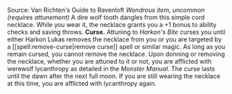 Source: Van Richten's Guide to Ravenloft
*Wondrous item, uncommon (requires attunement)*
A dire wolf tooth dangles from this simple cord necklace. While you wear it, the necklace grants you a +1 bonus to ability checks and saving throws.
**Curse.** Attuning to *Harkon's Bite* curses you until either Harkon Lukas removes the necklace from you or you are targeted by a [[spell:remove-curse|remove curse]] spell or similar magic. As long as you remain cursed, you cannot remove the necklace.
Upon donning or removing the necklace, whether you are attuned to it or not, you are afflicted with werewolf lycanthropy as detailed in the *Monster Manual*. The curse lasts until the dawn after the next full moon. If you are still wearing the necklace at this time, you are afflicted with lycanthropy again.